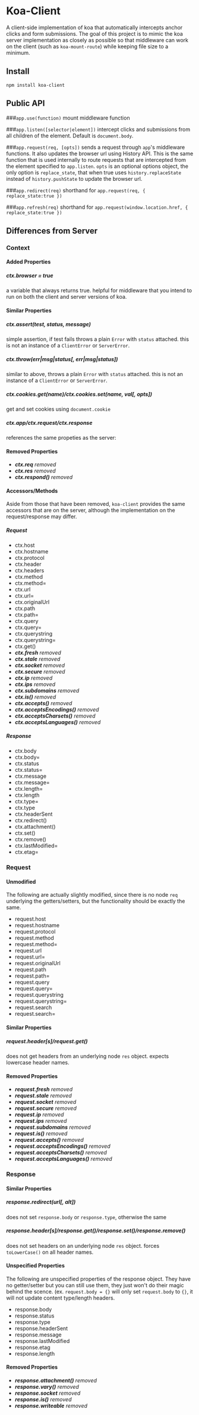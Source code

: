 Koa-Client
==========

A client-side implementation of koa that automatically intercepts anchor clicks and form submissions.  The goal of this project is to mimic the koa server implementation as closely as possible so that middleware can work on the client (such as `koa-mount-route`) while keeping file size to a minimum.

Install
-------

`npm install koa-client`

Public API
----------

###`app.use(function)` 
mount middleware function

###`app.listen([selector|element])` 
intercept clicks and submissions from all children of the element. Default is `document.body`.

###`app.request(req, [opts])` 
sends a request through `app`'s middleware functions.  It also updates the browser url using History API. This is the same function that is used internally to route requests that are intercepted from the element specified to `app.listen`.  `opts` is an optional options object, the only option is `replace_state`, that when true uses `history.replaceState` instead of `history.pushState` to update the browser url.

###`app.redirect(req)`
shorthand for `app.request(req, { replace_state:true })`

###`app.refresh(req)`
shorthand for `app.request(window.location.href, { replace_state:true })`


Differences from Server
-----------------------

### Context

#### Added Properties

##### ctx.browser = true
a variable that always returns true.  helpful for middleware that you intend to run on both the client and server versions of koa.

#### Similar Properties

##### ctx.assert(test, status, message)
simple assertion, if test fails throws a plain `Error` with `status` attached.  this is not an instance of a `ClientError` or `ServerError`.

##### ctx.throw(err|msg|status[, err|msg|status])
similar to above, throws a plain `Error` with `status` attached.  this is not an instance of a `ClientError` or `ServerError`.

##### ctx.cookies.get(name)/ctx.cookies.set(name, val[, opts])
get and set cookies using `document.cookie`

##### ctx.app/ctx.request/ctx.response
references the same propeties as the server:

#### Removed Properties

- _**ctx.req** removed_
- _**ctx.res** removed_
- _**ctx.respond()** removed_

#### Accessors/Methods

Aside from those that have been removed, `koa-client` provides the same accessors that are on the server, although the implementation on the request/response may differ.

##### Request

- ctx.host
- ctx.hostname
- ctx.protocol
- ctx.header
- ctx.headers
- ctx.method
- ctx.method=
- ctx.url
- ctx.url=
- ctx.originalUrl
- ctx.path
- ctx.path=
- ctx.query
- ctx.query=
- ctx.querystring
- ctx.querystring=
- ctx.get()
- _**ctx.fresh** removed_
- _**ctx.stale** removed_
- _**ctx.socket** removed_
- _**ctx.secure** removed_
- _**ctx.ip** removed_
- _**ctx.ips** removed_
- _**ctx.subdomains** removed_
- _**ctx.is()** removed_
- _**ctx.accepts()** removed_
- _**ctx.acceptsEncodings()** removed_
- _**ctx.acceptsCharsets()** removed_
- _**ctx.acceptsLanguages()** removed_

##### Response

- ctx.body
- ctx.body=
- ctx.status
- ctx.status=
- ctx.message
- ctx.message=
- ctx.length=
- ctx.length
- ctx.type=
- ctx.type
- ctx.headerSent
- ctx.redirect()
- ctx.attachment()
- ctx.set()
- ctx.remove()
- ctx.lastModified=
- ctx.etag=

### Request

#### Unmodified
The following are actually slightly modified, since there is no node `req` underlying the getters/setters, but the functionality should be exactly the same.

- request.host
- request.hostname
- request.protocol
- request.method
- request.method=
- request.url
- request.url=
- request.originalUrl
- request.path
- request.path=
- request.query
- request.query=
- request.querystring
- request.querystring=
- request.search
- request.search=

#### Similar Properties

##### request.header[s]/request.get()
does not get headers from an underlying node `res` object.  expects lowercase header names.

#### Removed Properties

- _**request.fresh** removed_
- _**request.stale** removed_
- _**request.socket** removed_
- _**request.secure** removed_
- _**request.ip** removed_
- _**request.ips** removed_
- _**request.subdomains** removed_
- _**request.is()** removed_
- _**request.accepts()** removed_
- _**request.acceptsEncodings()** removed_
- _**request.acceptsCharsets()** removed_
- _**request.acceptsLanguages()** removed_

### Response

#### Similar Properties

##### response.redirect(url[, alt])
does not set `response.body` or `response.type`, otherwise the same

##### response.header[s]/response.get()/response.set()/response.remove()
does not set headers on an underlying node `res` object.  forces `toLowerCase()` on all header names.

#### Unspecified Properties
The following are unspecified properties of the response object.  They have no getter/setter but you can still use them, they just won't do their magic behind the scence.  (ex. `request.body = {}` will only set `request.body` to `{}`, it will not update content type/length headers. 

- response.body
- response.status
- response.type
- response.headerSent
- response.message
- response.lastModified
- response.etag
- response.length

#### Removed Properties

- _**response.attachment()** removed_
- _**response.vary()** removed_
- _**response.socket** removed_
- _**response.is()** removed_
- _**response.writeable** removed_